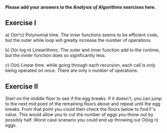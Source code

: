 #### Please add your answers to the ***Analysis of  Algorithms*** exercises here.

## Exercise I

a)
O(n^c) Polynomial time. The inner functions seems to be efficient code, but the outer while loop will greatly increase the number of operations.


b)
O(n log n) Linearithmic. The outer and inner function add to the runtime, but the innter function does so significantly less.

c)
O(n) Linear time. while going through each recursion, each call is only being operated on once. There are only n number of operations.


## Exercise II

Start on the middle floor to see if the egg breaks. If it doesn't, you can jump to the next mid point of the remaining floors above and repeat until the egg breaks. From that point you could then check the floors below to find F's value. This would allow you to cut the number of eggs you throw out by possibly half. Worst case scenario you could end up throwing out O(log n) eggs.




